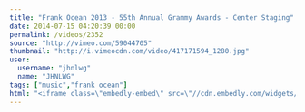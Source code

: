 ```yaml
---
title: "Frank Ocean 2013 - 55th Annual Grammy Awards - Center Staging"
date: 2014-07-15 04:20:39 00:00
permalink: /videos/2352
source: "http://vimeo.com/59044705"
thumbnail: "http://i.vimeocdn.com/video/417171594_1280.jpg"
user:
  username: "jhnlwg"
  name: "JHNLWG"
tags: ["music","frank ocean"]
html: "<iframe class=\"embedly-embed\" src=\"//cdn.embedly.com/widgets/media.html?src=http%3A%2F%2Fplayer.vimeo.com%2Fvideo%2F59044705&wmode=transparent&src_secure=1&url=http%3A%2F%2Fvimeo.com%2F59044705&image=http%3A%2F%2Fi.vimeocdn.com%2Fvideo%2F417171594_1280.jpg&key=daaebf4d9cdd46779200162d0ca86e20&type=text%2Fhtml&schema=vimeo\" width=\"1280\" height=\"720\" scrolling=\"no\" frameborder=\"0\" allowfullscreen></iframe>"
---
```


